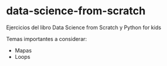 # data-science-from-scratch
Ejercicios del libro Data Science from Scratch y Python for kids


Temas importantes a considerar:
* Mapas 
* Loops 
